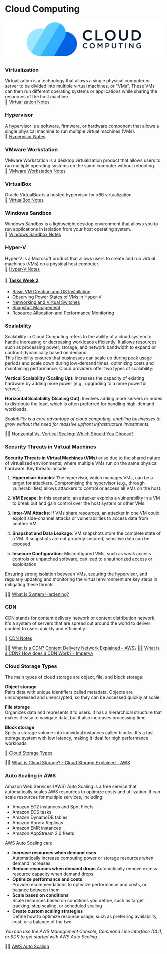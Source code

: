 # Cloud Computing

<img src="./assets/logosImages/cloudComputingImage.jpg" alt="Cloud Computing Image">

### Virtualization

Virtualization is a technology that allows a single physical computer or server to be divided into multiple virtual machines, or "VMs". These VMs can then run different operating systems or applications while sharing the resources of the host machine.\
🔗 [Virtualization Notes](./assets/Notes/Virtualization.md)

### Hypervisor

A hypervisor is a software, firmware, or hardware component that allows a single physical machine to run multiple virtual machines (VMs).\
🔗 [Hypervisor Notes](./assets/Notes/Hypervisor.md)

### VMware Workstation

VMware Workstation is a desktop virtualization product that allows users to run multiple operating systems on the same computer without rebooting.\
🔗 [VMware Workstation Notes](./assets/Notes/VMware%20Workstation.md)

### VirtualBox

Oracle VirtualBox is a hosted hypervisor for x86 virtualization.\
🔗 [VirtualBox Notes](./assets/Notes/VirtualBox.md)

### Windows Sandbox

Windows Sandbox is a lightweight desktop environment that allows you to run applications in isolation from your host operating system.\
🔗 [Windows Sandbox Notes](./assets/Notes/Windows%20Sandbox.md)

### Hyper-V

Hyper-V is a Microsoft product that allows users to create and run virtual machines (VMs) on a physical host computer.\
🔗 [Hyper-V Notes](./assets/Notes/Hyper-V.md)

#### 📜 [Tasks Week 2](./assets/Lab/TaskWeek2.md)
- [Basic VM Creation and OS Installation](./assets/Lab/TaskWeek2.md#basic-vm-creation-and-os-installation)
- [Observing Power States of VMs in Hyper-V](./assets/Lab/TaskWeek2.md#observing-power-states-of-vms-in-hyper-v)
- [Networking and Virtual Switches](./assets/Lab/TaskWeek2.md#networking-and-virtual-switches)
- [Snapshot Management](./assets/Lab/TaskWeek2.md#snapshot-management)
- [Resource Allocation and Performance Monitoring](./assets/Lab/TaskWeek2.md#resource-allocation-and-performance-monitoring)

### Scalability

Scalability in Cloud Computing refers to the ability of a cloud system to handle increasing or decreasing workloads efficiently. It allows resources such as processing power, storage, and network bandwidth to expand or contract dynamically based on demand.\
This flexibility ensures that businesses can scale up during peak usage periods and scale down during low-demand times, optimizing costs and maintaining performance. Cloud providers offer two types of scalability:

**Vertical Scalability (Scaling Up)**: Increases the capacity of existing hardware by adding more power (e.g., upgrading to a more powerful server).

**Horizontal Scalability (Scaling Out)**: Involves adding more servers or nodes to distribute the load, which is often preferred for handling high-demand workloads.

*Scalability is a core advantage of cloud computing, enabling businesses to grow without the need for massive upfront infrastructure investments.*

🔗🌐 [Horizontal Vs. Vertical Scaling: Which Should You Choose?](https://www.cloudzero.com/blog/horizontal-vs-vertical-scaling/)

### Security Threats in Virtual Machines

**Security Threats in Virtual Machines (VMs)** arise due to the shared nature of virtualized environments, where multiple VMs run on the same physical hardware. Key threats include:

1. **Hypervisor Attacks**: The hypervisor, which manages VMs, can be a target for attackers. Compromising the hypervisor (e.g., through vulnerabilities) allows attackers to control or access all VMs on the host.

2. **VM Escape**: In this scenario, an attacker exploits a vulnerability in a VM to break out and gain control over the host system or other VMs.

3. **Inter-VM Attacks**: If VMs share resources, an attacker in one VM could exploit side-channel attacks or vulnerabilities to access data from another VM.

4. **Snapshot and Data Leakage**: VM snapshots store the complete state of a VM. If snapshots are not properly secured, sensitive data can be exposed.

5. **Insecure Configuration**: Misconfigured VMs, such as weak access controls or unpatched software, can lead to unauthorized access or exploitation.

Ensuring strong isolation between VMs, securing the hypervisor, and regularly updating and monitoring the virtual environment are key steps in mitigating these threats.

🔗🌐 [What Is System Hardening?](https://blog.netwrix.com/2023/02/22/system-hardening/#:~:text=This%20process%20includes%20removing%20unnecessary,for%20unauthorized%20access%20to%20occur)

### CDN 

CDN stands for content delivery network or content distribution network. It's a system of servers that are spread out around the world to deliver content to users quickly and efficiently.

🔗 [CDN Notes](./assets/Notes/CDN.md)

🔗🌐 [What is a CDN? Content Delivery Network Explained - AWS](https://aws.amazon.com/what-is/cdn/#:~:text=A%20content%20delivery%20network%20(CDN,reaches%20their%20computers%20much%20faster.))\
🔗🌐 [What is a CDN? How does a CDN Work? - Imperva](https://www.imperva.com/learn/performance/what-is-cdn-how-it-works/#:~:text=Website%20Security,of%20your%20core%20network%20infrastructure.)

### Cloud Storage Types

The main types of cloud storage are object, file, and block storage:

**Object storage**\
Pairs data with unique identifiers called metadata. Objects are uncompressed and unencrypted, so they can be accessed quickly at scale.

**File storage**\
Organizes data and represents it to users. It has a hierarchical structure that makes it easy to navigate data, but it also increases processing time.

**Block storage**\
Splits a storage volume into individual instances called blocks. It's a fast storage system with low latency, making it ideal for high performance workloads.

🔗 [Cloud Storage Types](./assets/Notes/CloudStorageTypes.md)

🔗🌐 [What is Cloud Storage? - Cloud Storage Explained - AWS](https://aws.amazon.com/what-is/cloud-storage/#:~:text=There%20are%20three%20main%20cloud,file%20storage%2C%20and%20block%20storage.)


### Auto Scaling in AWS

Amazon Web Services (AWS) Auto Scaling is a free service that automatically scales AWS resources to optimize costs and utilization. It can scale resources for multiple services, including:
- Amazon EC2 instances and Spot Fleets
- Amazon ECS tasks
- Amazon DynamoDB tables
- Amazon Aurora Replicas
- Amazon EMR instances
- Amazon AppStream 2.0 fleets 

AWS Auto Scaling can:
- **Increase resources when demand rises**\
Automatically increase computing power or storage resources when demand increases 
- **Reduce resources when demand drops**
Automatically remove excess resource capacity when demand drops
- **Optimize performance and costs**\
Provide recommendations to optimize performance and costs, or balance between them 
- **Scale based on conditions**\
Scale resources based on conditions you define, such as target tracking, step scaling, or scheduled scaling 
- **Create custom scaling strategies**\
Define how to optimize resource usage, such as preferring availability, cost, or a balance of the two 

*You can use the AWS Management Console, Command Line Interface (CLI), or SDK to get started with AWS Auto Scaling.*

🔗🌐 [AWS Auto Scaling](https://aws.amazon.com/autoscaling/#:~:text=AWS%20Auto%20Scaling%20monitors%20your,across%20multiple%20services%20in%20minutes.)